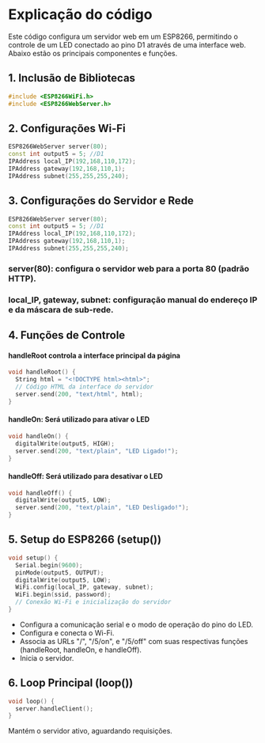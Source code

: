 # Explicação do código

Este código configura um servidor web em um ESP8266, permitindo o controle de um LED conectado ao pino D1 através de uma interface web. Abaixo estão os principais componentes e funções.

## 1. Inclusão de Bibliotecas

```cpp
#include <ESP8266WiFi.h>
#include <ESP8266WebServer.h>
```

## 2. Configurações Wi-Fi

```cpp
ESP8266WebServer server(80);
const int output5 = 5; //D1
IPAddress local_IP(192,168,110,172);
IPAddress gateway(192,168,110,1);
IPAddress subnet(255,255,255,240);
```

## 3. Configurações do Servidor e Rede

```cpp
ESP8266WebServer server(80);
const int output5 = 5; //D1
IPAddress local_IP(192,168,110,172);
IPAddress gateway(192,168,110,1);
IPAddress subnet(255,255,255,240);
```
### server(80): configura o servidor web para a porta 80 (padrão HTTP).
### local_IP, gateway, subnet: configuração manual do endereço IP e da máscara de sub-rede.

## 4. Funções de Controle
#### handleRoot controla a interface principal da página
```cpp
void handleRoot() {
  String html = "<!DOCTYPE html><html>";
  // Código HTML da interface do servidor
  server.send(200, "text/html", html);
}
```

#### handleOn: Será utilizado para ativar o LED

```cpp
void handleOn() {
  digitalWrite(output5, HIGH);
  server.send(200, "text/plain", "LED Ligado!");
}
```
#### handleOff: Será utilizado para desativar o LED

```cpp
void handleOff() {
  digitalWrite(output5, LOW);
  server.send(200, "text/plain", "LED Desligado!");
}
```

## 5. Setup do ESP8266 (setup())

```cpp
void setup() {
  Serial.begin(9600);
  pinMode(output5, OUTPUT);
  digitalWrite(output5, LOW);
  WiFi.config(local_IP, gateway, subnet);
  WiFi.begin(ssid, password);
  // Conexão Wi-Fi e inicialização do servidor
}
```

- Configura a comunicação serial e o modo de operação do pino do LED.
- Configura e conecta o Wi-Fi.
- Associa as URLs "/", "/5/on", e "/5/off" com suas respectivas funções (handleRoot, handleOn, e handleOff).
- Inicia o servidor.

## 6. Loop Principal (loop())
```cpp
void loop() {
  server.handleClient();
}
```
Mantém o servidor ativo, aguardando requisições.



